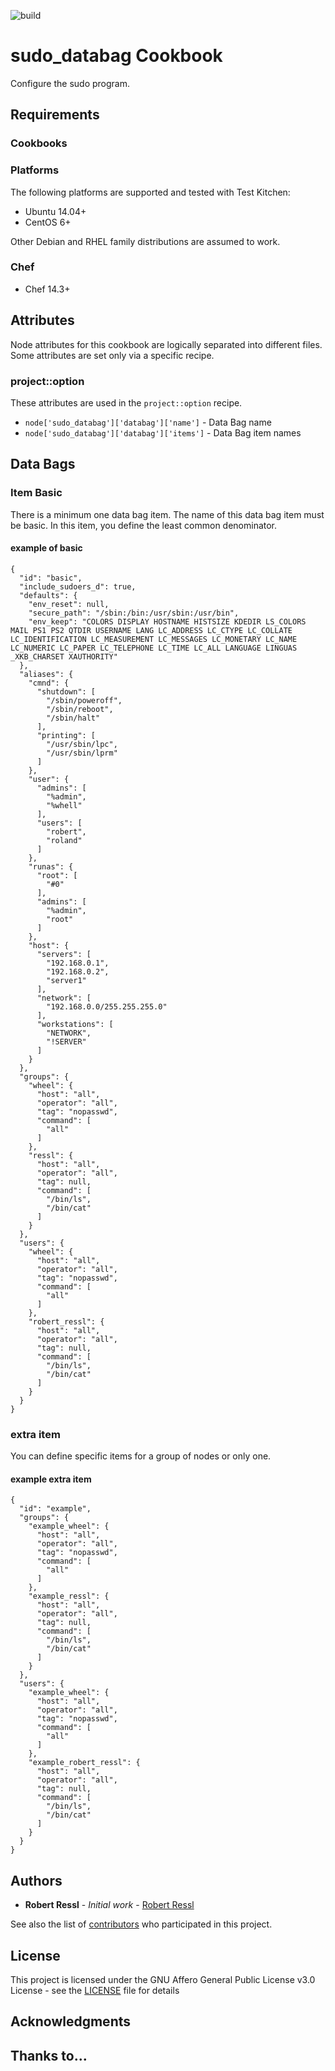 ![build](https://git.avectris.ch/avectris/chef/chef_sudo_databag/badges/master/build.svg)

# sudo_databag Cookbook

Configure the sudo program.

## Requirements

### Cookbooks

### Platforms

The following platforms are supported and tested with Test Kitchen:

- Ubuntu 14.04+
- CentOS 6+

Other Debian and RHEL family distributions are assumed to work.

### Chef

- Chef 14.3+

## Attributes

Node attributes for this cookbook are logically separated into different files. Some attributes are set only via a specific recipe.

### project::option

These attributes are used in the `project::option` recipe.

- `node['sudo_databag']['databag']['name']` - Data Bag name
- `node['sudo_databag']['databag']['items']` - Data Bag item names

## Data Bags

### Item Basic

There is a minimum one data bag item. The name of this data bag item must be basic. In this item, you define the least common denominator.

#### example of basic

```
{
  "id": "basic",
  "include_sudoers_d": true,
  "defaults": {
    "env_reset": null,
    "secure_path": "/sbin:/bin:/usr/sbin:/usr/bin",
    "env_keep": "COLORS DISPLAY HOSTNAME HISTSIZE KDEDIR LS_COLORS MAIL PS1 PS2 QTDIR USERNAME LANG LC_ADDRESS LC_CTYPE LC_COLLATE LC_IDENTIFICATION LC_MEASUREMENT LC_MESSAGES LC_MONETARY LC_NAME LC_NUMERIC LC_PAPER LC_TELEPHONE LC_TIME LC_ALL LANGUAGE LINGUAS _XKB_CHARSET XAUTHORITY"
  },
  "aliases": {
    "cmnd": {
      "shutdown": [
        "/sbin/poweroff",
        "/sbin/reboot",
        "/sbin/halt"
      ],
      "printing": [
        "/usr/sbin/lpc",
        "/usr/sbin/lprm"
      ]
    },
    "user": {
      "admins": [
        "%admin",
        "%whell"
      ],
      "users": [
        "robert",
        "roland"
      ]
    },
    "runas": {
      "root": [
        "#0"
      ],
      "admins": [
        "%admin",
        "root"
      ]
    },
    "host": {
      "servers": [
        "192.168.0.1",
        "192.168.0.2",
        "server1"
      ],
      "network": [
        "192.168.0.0/255.255.255.0"
      ],
      "workstations": [
        "NETWORK",
        "!SERVER"
      ]
    }
  },
  "groups": {
    "wheel": {
      "host": "all",
      "operator": "all",
      "tag": "nopasswd",
      "command": [
        "all"
      ]
    },
    "ressl": {
      "host": "all",
      "operator": "all",
      "tag": null,
      "command": [
        "/bin/ls",
        "/bin/cat"
      ]
    }
  },
  "users": {
    "wheel": {
      "host": "all",
      "operator": "all",
      "tag": "nopasswd",
      "command": [
        "all"
      ]
    },
    "robert_ressl": {
      "host": "all",
      "operator": "all",
      "tag": null,
      "command": [
        "/bin/ls",
        "/bin/cat"
      ]
    }
  }
}
```

### extra item

You can define specific items for a group of nodes or only one.

#### example extra item

```
{
  "id": "example",
  "groups": {
    "example_wheel": {
      "host": "all",
      "operator": "all",
      "tag": "nopasswd",
      "command": [
        "all"
      ]
    },
    "example_ressl": {
      "host": "all",
      "operator": "all",
      "tag": null,
      "command": [
        "/bin/ls",
        "/bin/cat"
      ]
    }
  },
  "users": {
    "example_wheel": {
      "host": "all",
      "operator": "all",
      "tag": "nopasswd",
      "command": [
        "all"
      ]
    },
    "example_robert_ressl": {
      "host": "all",
      "operator": "all",
      "tag": null,
      "command": [
        "/bin/ls",
        "/bin/cat"
      ]
    }
  }
}
```


## Authors

* **Robert Ressl** - *Initial work* - [Robert Ressl](https://github.com/safematix)

See also the list of [contributors](https://git.avectris.ch/avectris/chef/chef_sudo_databag/graphs/master) who participated in this project.

## License

This project is licensed under the GNU Affero General Public License v3.0 License - see the [LICENSE](LICENSE) file for details

## Acknowledgments

## Thanks to...

